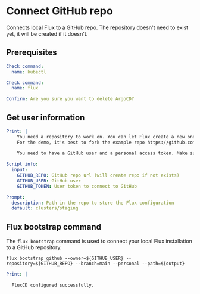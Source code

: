 # Connect GitHub repo

Connects local Flux to a GitHub repo.
The repository doesn't need to exist yet, it will be created if it doesn't.

## Prerequisites

```yaml instacli
Check command:
  name: kubectl
```

```yaml instacli
Check command:
  name: flux
```

```yaml instacli
Confirm: Are you sure you want to delete ArgoCD?
```

## Get user information

```yaml instacli
Print: |
    You need a repository to work on. You can let Flux create a new one for you, or you can use an existing one.
    For the demo, it's best to fork the example repo https://github.com/digital-ai/release-fluxcd-demo
    
    You need to have a GitHub user and a personal access token. Make sure your token has `repo` scope (XXX Check this).
```

```yaml instacli
Script info:
  input:
    GITHUB_REPO: GitHub repo url (will create repo if not exists)
    GITHUB_USER: GitHub user
    GITHUB_TOKEN: User token to connect to GitHub
```

```yaml instacli
Prompt:
  description: Path in the repo to store the Flux configuration
  default: clusters/staging
```

## Flux bootstrap command

The `flux bootstrap` command is used to connect your local Flux installation to a GitHub repository.

```shell show_command=true
flux bootstrap github --owner=${GITHUB_USER} --repository=${GITHUB_REPO} --branch=main --personal --path=${output}
```

```yaml instacli
Print: |
  
  FluxCD configured successfully.
```
